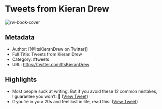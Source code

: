 # Tweets from Kieran Drew

![rw-book-cover](https://pbs.twimg.com/profile_images/1545408852522319877/thaU5WUu.jpg)

## Metadata
- Author: [[@ItsKieranDrew on Twitter]]
- Full Title: Tweets from Kieran Drew
- Category: #tweets
- URL: https://twitter.com/ItsKieranDrew

## Highlights
- Most people suck at writing.
  But if you avoid these 12 common mistakes, I guarantee you won’t:
  🧵 ([View Tweet](https://twitter.com/ItsKieranDrew/status/1559520608521801729))
- If you’re in your 20s and feel lost in life, read this: ([View Tweet](https://twitter.com/ItsKieranDrew/status/1504490028587753476))
